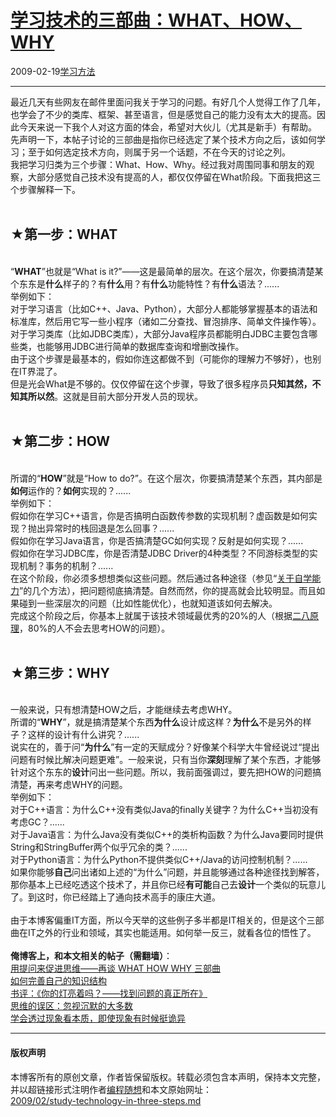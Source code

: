 <!DOCTYPE html>
<html xmlns="http://www.w3.org/1999/xhtml" xml:lang="zh-CN">
<head>
<meta http-equiv="Content-Type" content="text/html; charset=utf-8" />
<meta name="generator" content="Python script by program.think@gmail.com" />
<meta name="provider" content="program-think.blogspot.com" />
<link type="text/css" rel="stylesheet" href="../../css/program-think.css" />
<title>学习技术的三部曲：WHAT、HOW、WHY - 编程随想的博客</title>
</head>
<body>
<div id="main" style="width:100%;">
<h1><a href="../../index.md" title="回到首页">学习技术的三部曲：WHAT、HOW、WHY</a></h1>
<div class="post-info"><span class="date-header">2009-02-19</span><a href="../../tags/E5ADA6E4B9A0E696B9E6B395.md" class="tag">学习方法</a> </div>
<hr>
<div class="post">
最近几天有些网友在邮件里面问我关于学习的问题。有好几个人觉得工作了几年，也学会了不少的类库、框架、甚至语言，但是感觉自己的能力没有太大的提高。因此今天来说一下我个人对这方面的体会，希望对大伙儿（尤其是新手）有帮助。<br />先声明一下，本帖子讨论的三部曲是指你已经选定了某个技术方向之后，该如何学习；至于如何选定技术方向，则属于另一个话题，不在今天的讨论之列。<!--program-think--><br />我把学习归类为三个步骤：What、How、Why。经过我对周围同事和朋友的观察，大部分感觉自己技术没有提高的人，都仅仅停留在What阶段。下面我把这三个步骤解释一下。<br /><br /><h2>★第一步：WHAT</h2><br />“<b>WHAT</b>”也就是“What is it?”——这是最简单的层次。在这个层次，你要搞清楚某个东东是<b>什么</b>样子的？有<b>什么</b>用？有<b>什么</b>功能特性？有<b>什么</b>语法？......<br />举例如下：<br />对于学习语言（比如C++、Java、Python），大部分人都能够掌握基本的语法和标准库，然后用它写一些小程序（诸如二分查找、冒泡排序、简单文件操作等）。<br />对于学习类库（比如JDBC类库），大部分Java程序员都能明白JDBC主要包含哪些类，也能够用JDBC进行简单的数据库查询和增删改操作。<br />由于这个步骤是最基本的，假如你连这都做不到（可能你的理解力不够好），也别在IT界混了。<br />但是光会What是不够的。仅仅停留在这个步骤，导致了很多程序员<b>只知其然，不知其所以然</b>。这就是目前大部分开发人员的现状。<br /><br /><h2>★第二步：HOW</h2><br />所谓的“<b>HOW</b>”就是“How to do?”。在这个层次，你要搞清楚某个东西，其内部是<b>如何</b>运作的？<b>如何</b>实现的？......<br />举例如下：<br />假如你在学习C++语言，你是否搞明白函数传参数的实现机制？虚函数是如何实现？抛出异常时的栈回退是怎么回事？......<br />假如你在学习Java语言，你是否搞清楚GC如何实现？反射是如何实现？......<br />假如你在学习JDBC库，你是否清楚JDBC Driver的4种类型？不同游标类型的实现机制？事务的机制？......<br />在这个阶段，你必须多想想类似这些问题。然后通过各种途径（参见“<a href="../../2009/01/2.md">关于自学能力</a>”的几个方法），把问题彻底搞清楚。自然而然，你的提高就会比较明显。而且如果碰到一些深层次的问题（比如性能优化），也就知道该如何去解决。<br />完成这个阶段之后，你基本上就属于该技术领域最优秀的20%的人（根据<a href="../../2009/02/80-20-principle-0-overview.md">二八原理</a>，80%的人不会去思考HOW的问题）。<br /><br /><h2>★第三步：WHY</h2><br />一般来说，只有想清楚HOW之后，才能继续去考虑WHY。<br />所谓的“<b>WHY</b>”，就是搞清楚某个东西<b>为什么</b>设计成这样？<b>为什么</b>不是另外的样子？这样的设计有什么讲究？......<br />说实在的，善于问“<b>为什么</b>”有一定的天赋成分？好像某个科学大牛曾经说过“提出问题有时候比解决问题更难”。一般来说，只有当你<b>深刻</b>理解了某个东西，才能够针对这个东东的<b>设计</b>问出一些问题。所以，我前面强调过，要先把HOW的问题搞清楚，再来考虑WHY的问题。<br />举例如下：<br />对于C++语言：为什么C++没有类似Java的finally关键字？为什么C++当初没有考虑GC？......<br />对于Java语言：为什么Java没有类似C++的类析构函数？为什么Java要同时提供String和StringBuffer两个似乎冗余的类？......<br />对于Python语言：为什么Python不提供类似C++/Java的访问控制机制？......<br />如果你能够<b>自己</b>问出诸如上述的“为什么”问题，并且能够通过各种途径找到解答，那你基本上已经吃透这个技术了，并且你已经<b>有可能</b>自己去<b>设计</b>一个类似的玩意儿了。到这时，你已经踏上了通向技术高手的康庄大道。<br /><br />由于本博客偏重IT方面，所以今天举的这些例子多半都是IT相关的，但是这个三部曲在IT之外的行业和领域，其实也能适用。如何举一反三，就看各位的悟性了。<br /><br /><b>俺博客上，和本文相关的帖子（需翻墙）</b>：<br /><a href="../../2012/03/think-what-how-why.md">用提问来促进思维——再谈 WHAT HOW WHY 三部曲</a><br /><a href="../../2013/09/knowledge-structure.md">如何完善自己的知识结构</a><br /><a href="../../2009/07/book-review-are-your-lights-on.md">书评：《你的灯亮着吗？——找到问题的真正所在》</a><br /><a href="../../2010/07/silent-proof.md">思维的误区：忽视沉默的大多数</a><br /><a href="../../2009/02/from-surface-to-essence.md" target="_blank">学会透过现象看本质，即使现象有时候挺诡异</a><div class="blogger-post-footer">
</div>
<hr>
<div class="copyright">
<h4>版权声明</h4>
本博客所有的原创文章，作者皆保留版权。转载必须包含本声明，保持本文完整，并以超链接形式注明作者<a href="mailto:program.think@gmail.com">编程随想</a>和本文原始网址：<br>
<a href="2009/02/study-technology-in-three-steps.md">2009/02/study-technology-in-three-steps.md</a>
</div>
</div>
</body>
</html>
